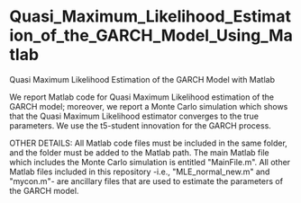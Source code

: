 # Quasi_Maximum_Likelihood_Estimation_of_the_GARCH_Model_Using_Matlab
Quasi Maximum Likelihood Estimation of the GARCH Model with Matlab


We report Matlab code for Quasi Maximum Likelihood estimation of the GARCH model; moreover, we report a Monte Carlo simulation which shows that the Quasi Maximum Likelihood estimator converges to the true parameters. We use the t5-student innovation for the GARCH process.

OTHER DETAILS: All Matlab code files must be included in the same folder, and the folder must be added to the Matlab path. The main Matlab file which includes the Monte Carlo simulation is entitled "MainFile.m". All other Matlab files included in this repository -i.e., "MLE_normal_new.m" and "mycon.m"- are ancillary files that are used to estimate the parameters of the GARCH model. 
